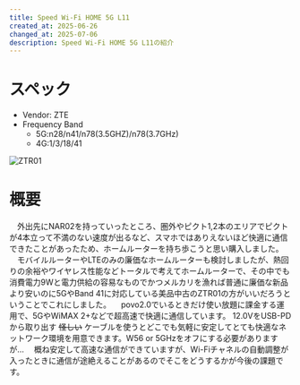 ```yaml
---
title: Speed Wi-Fi HOME 5G L11
created_at: 2025-06-26
changed_at: 2025-07-06
description: Speed Wi-Fi HOME 5G L11の紹介
---
```


# スペック
- Vendor: ZTE
- Frequency Band
  - 5G:n28/n41/n78(3.5GHZ)/n78(3.7GHz)
  - 4G:1/3/18/41 
  
![ZTR01](https://media.misskeyusercontent.jp/io/d2fdb596-1b33-416d-88ad-b0b60a277ece.jpg)

# 概要
　外出先にNAR02を持っていったところ、圏外やピクト1,2本のエリアでピクトが4本立って不満のない速度が出るなど、スマホではありえないほど快適に通信できたことがあったため、ホームルーターを持ち歩こうと思い購入しました。
　モバイルルーターやLTEのみの廉価なホームルーターも検討しましたが、熱回りの余裕やワイヤレス性能などトータルで考えてホームルーターで、その中でも消費電力9Wと電力供給の容易なものでかつメルカリを漁れば普通に廉価な新品より安いのに5GやBand 41に対応している美品中古のZTR01の方がいいだろうということでこれにしました。
　povo2.0でいるときだけ使い放題に課金する運用で、5GやWiMAX 2+などで超高速で快適に通信しています。
12.0VをUSB-PDから取り出す ~~怪しい~~ ケーブルを使うとどこでも気軽に安定してとても快適なネットワーク環境を用意できます。W56 or 5GHzをオフにする必要がありますが…
　概ね安定して高速な通信ができていますが、Wi-Fiチャネルの自動調整が入ったときに通信が途絶えることがあるのでそこをどうするかが今後の課題です。